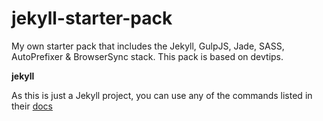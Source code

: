 jekyll-starter-pack
=============================

My own starter pack that includes the Jekyll, GulpJS, Jade, SASS, AutoPrefixer &amp; BrowserSync stack.
This pack is based on devtips.


**jekyll**

As this is just a Jekyll project, you can use any of the commands listed in their [docs](http://jekyllrb.com/docs/usage/)
